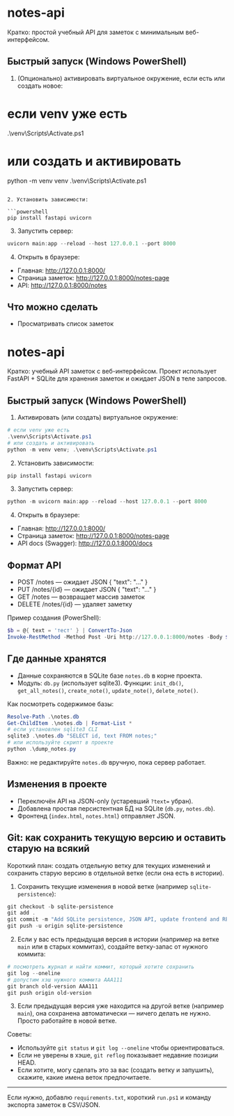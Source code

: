 # notes-api

Кратко: простой учебный API для заметок с минимальным веб-интерфейсом.

## Быстрый запуск (Windows PowerShell)
1. (Опционально) активировать виртуальное окружение, если есть или создать новое:

# если venv уже есть
.\venv\Scripts\Activate.ps1

# или создать и активировать
python -m venv venv
.\venv\Scripts\Activate.ps1
```

2. Установить зависимости:

```powershell
pip install fastapi uvicorn
```

3. Запустить сервер:

```powershell
uvicorn main:app --reload --host 127.0.0.1 --port 8000
```

4. Открыть в браузере:

- Главная: http://127.0.0.1:8000/
- Страница заметок: http://127.0.0.1:8000/notes-page
- API: http://127.0.0.1:8000/notes


## Что можно сделать
- Просматривать список заметок
# notes-api

Кратко: учебный API заметок с веб-интерфейсом. Проект использует FastAPI + SQLite для хранения заметок и ожидает JSON в теле запросов.

## Быстрый запуск (Windows PowerShell)
1. Активировать (или создать) виртуальное окружение:

```powershell
# если venv уже есть
.\venv\Scripts\Activate.ps1
# или создать и активировать
python -m venv venv; .\venv\Scripts\Activate.ps1
```

2. Установить зависимости:

```powershell
pip install fastapi uvicorn
```

3. Запустить сервер:

```powershell
python -m uvicorn main:app --reload --host 127.0.0.1 --port 8000
```

4. Открыть в браузере:

- Главная: http://127.0.0.1:8000/
- Страница заметок: http://127.0.0.1:8000/notes-page
- API docs (Swagger): http://127.0.0.1:8000/docs

## Формат API
- POST /notes — ожидает JSON { "text": "..." }
- PUT /notes/{id} — ожидает JSON { "text": "..." }
- GET /notes — возвращает массив заметок
- DELETE /notes/{id} — удаляет заметку

Пример создания (PowerShell):

```powershell
$b = @{ text = 'тест' } | ConvertTo-Json
Invoke-RestMethod -Method Post -Uri http://127.0.0.1:8000/notes -Body $b -ContentType 'application/json'
```

## Где данные хранятся
- Данные сохраняются в SQLite базе `notes.db` в корне проекта.
- Модуль: `db.py` (использует sqlite3). Функции: `init_db()`, `get_all_notes()`, `create_note()`, `update_note()`, `delete_note()`.

Как посмотреть содержимое базы:

```powershell
Resolve-Path .\notes.db
Get-ChildItem .\notes.db | Format-List *
# если установлен sqlite3 CLI
sqlite3 .\notes.db "SELECT id, text FROM notes;"
# или используйте скрипт в проекте
python .\dump_notes.py
```

Важно: не редактируйте `notes.db` вручную, пока сервер работает.

## Изменения в проекте
- Переключён API на JSON-only (устаревший `?text=` убран).
- Добавлена простая персистентная БД на SQLite (`db.py`, `notes.db`).
- Фронтенд (`index.html`, `notes.html`) отправляет JSON.

## Git: как сохранить текущую версию и оставить старую на всякий

Короткий план: создать отдельную ветку для текущих изменений и сохранить старую версию в отдельной ветке (если она есть в истории).

1) Сохранить текущие изменения в новой ветке (например `sqlite-persistence`):

```powershell
git checkout -b sqlite-persistence
git add .
git commit -m "Add SQLite persistence, JSON API, update frontend and README"
git push -u origin sqlite-persistence
```

2) Если у вас есть предыдущая версия в истории (например на ветке `main` или в старых коммитах), создайте ветку-запас от нужного коммита:

```powershell
# посмотреть журнал и найти коммит, который хотите сохранить
git log --oneline
# допустим хэш нужного коммита AAA111
git branch old-version AAA111
git push origin old-version
```

3) Если предыдущая версия уже находится на другой ветке (например `main`), она сохранена автоматически — ничего делать не нужно. Просто работайте в новой ветке.

Советы:
- Используйте `git status` и `git log --oneline` чтобы ориентироваться.
- Если не уверены в хэше, `git reflog` показывает недавние позиции HEAD.
- Если хотите, могу сделать это за вас (создать ветку и запушить), скажите, какие имена веток предпочитаете.

---

Если нужно, добавлю `requirements.txt`, короткий `run.ps1` и команду экспорта заметок в CSV/JSON.
